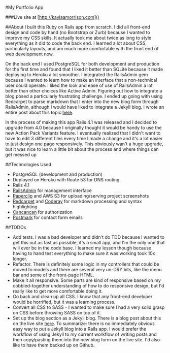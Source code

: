 #My Portfolio App

###Live site at [http://kaylaamorrison.com]()

##About
I built this Ruby on Rails app from scratch. I did all front-end design and code by hand (no Bootstrap or Zurb) because I wanted to improve my CSS skills. It actually took me about twice as long to style everything as it did to code the back end.  I learned a lot about CSS, particularly layouts, and am much more comfortable with the front end of web development now.

On the back end I used PostgreSQL for both development and production for the first time and found that I liked it better than SQLite because it made deploying to Heroku a lot smoother. I integrated the RailsAdmin gem because I wanted to learn how to make an interface that a non-technical user could operate. I liked the look and ease of use of RailsAdmin a lot better than other choices like Active Admin. Figuring out how to integrate a blog posed a particularly frustrating challenge. I ended up going with using Redcarpet to parse markdown that I enter into the new blog form through RailsAdmin, although I would have liked to integrate a Jekyll blog. I wrote an entire post about this topic [here](http://kaylaamorrison.com/blogs/2).

In the process of making this app Rails 4.1 was released and I decided to upgrade from 4.0 because I originally thought it would be handy to use the new Action Pack Variants feature. I eventually realized that I didn't want to have to edit 3 different files every time I made a change and it's a lot easier to just design one page responsively. This obviously wan't a huge upgrade, but it was nice to learn a little bit about the process and where things can get messed up

##Technologies Used
* PostgreSQL (development and production)
* Deployed on Heroku with Route 53 for DNS routing
* Rails 4.1
* [RailsAdmin](https://github.com/sferik/rails_admin) for management interface
* [Paperclip](https://github.com/thoughtbot/paperclip) and AWS S3 for uploading/serving project screenshots
* [Redcarpet](https://github.com/vmg/redcarpet) and [Coderay](https://github.com/rubychan/coderay) for markdown processing and syntax highlighting
* [Cancancan](https://github.com/CanCanCommunity/cancancan) for authorization
* [Postmark](https://postmarkapp.com/) for contact form emails

##TODOs
* Add tests. I was a bad developer and didn't do TDD because I wanted to get this out as fast as possible, it's a small app, and I'm the only one that will ever be in the code base. I learned my lesson though because having to hand test everything to make sure it was working took 10x longer.
* Refactor. There is definitely some logic in my controllers that could be moved to models and there are several very un-DRY bits, like the menu bar and some of the front-page HTML.
* Make it all responsive. Some parts are kind of responsive based on my cobbled-together understanding of how to do responsive design, but I'd really like to get more comfortable doing it.
* Go back and clean up all CSS. I know that any front-end developer would be horrified, but it was a learning process.
* Convert all CSS to SASS - I wanted to make sure I had a very solid grasp on CSS before throwing SASS on top of it.
* Set up the blog section as a Jekyll blog. There is a blog post about this on the live site [here](http://kaylaamorrison.com/blogs/2). To summarize: there is no immediately obvious easy way to put a Jekyll blog into a Rails app. I would prefer the workflow of using Jekyll to my current workflow of writing posts and then copy/pasting them into the new blog form on the live site. I'd also like to have them backed up on Github.
